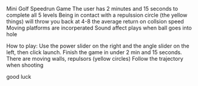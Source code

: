 Mini Golf Speedrun Game
The user has 2 minutes and 15 seconds to complete all 5 levels
Being in contact with a repulssion circle (the yellow things) will throw you back at 4-8 the average return on collsion speed
Moving platforms are incorperated
Sound affect plays when ball goes into hole


How to play:
Use the power slider on the right and the angle slider on the left, then click launch.
Finish the game in under 2 min and 15 seconds.
There are moving walls, repulsors (yellow circles)
Follow the trajectory when shooting

good luck
